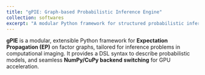 ```yaml
---
title: "gPIE: Graph-based Probabilistic Inference Engine"
collection: softwares
excerpt: "A modular Python framework for structured probabilistic inference via Expectation Propagation (EP) on factor graphs."
---
```


**gPIE** is a modular, extensible Python framework for **Expectation Propagation (EP)** on factor graphs, tailored for inference problems in computational imaging.
It provides a DSL syntax to describe probabilistic models, and seamless **NumPy/CuPy backend switching** for GPU acceleration.
